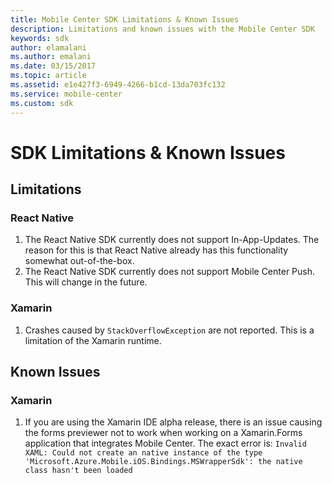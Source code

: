 ```yaml
---
title: Mobile Center SDK Limitations & Known Issues
description: Limitations and known issues with the Mobile Center SDK
keywords: sdk
author: elamalani
ms.author: emalani
ms.date: 03/15/2017
ms.topic: article
ms.assetid: e1e427f3-6949-4266-b1cd-13da703fc132
ms.service: mobile-center
ms.custom: sdk
---
```


# SDK Limitations & Known Issues

## Limitations

### React Native

1. The React Native SDK currently does not support In-App-Updates. The reason for this is that React Native already has this functionality somewhat out-of-the-box.
2. The React Native SDK currently does not support Mobile Center Push. This will change in the future. 

### Xamarin

1. Crashes caused by `StackOverflowException` are not reported. This is a limitation of the Xamarin runtime.

## Known Issues

### Xamarin

1. If you are using the Xamarin IDE alpha release, there is an issue causing the forms previewer not to work when working on a Xamarin.Forms application that integrates Mobile Center. The exact error is: `Invalid XAML: Could not create an native instance of the type 'Microsoft.Azure.Mobile.iOS.Bindings.MSWrapperSdk': the native class hasn't been loaded`
